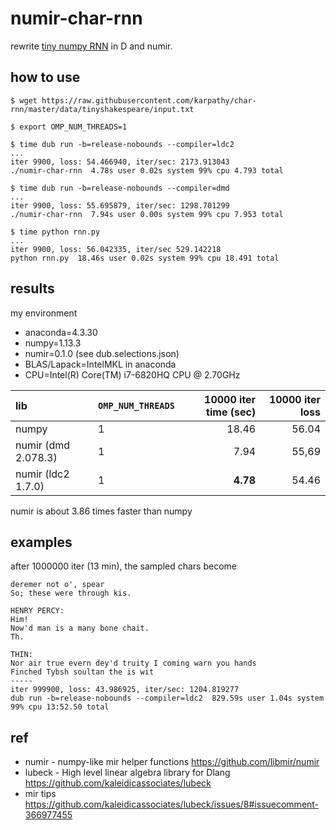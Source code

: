 # numir-char-rnn

rewrite [tiny numpy RNN](https://gist.github.com/karpathy/d4dee566867f8291f086) in D and numir.

## how to use

``` console
$ wget https://raw.githubusercontent.com/karpathy/char-rnn/master/data/tinyshakespeare/input.txt

$ export OMP_NUM_THREADS=1

$ time dub run -b=release-nobounds --compiler=ldc2
...
iter 9900, loss: 54.466940, iter/sec: 2173.913043
./numir-char-rnn  4.78s user 0.02s system 99% cpu 4.793 total

$ time dub run -b=release-nobounds --compiler=dmd
...
iter 9900, loss: 55.695879, iter/sec: 1298.701299
./numir-char-rnn  7.94s user 0.00s system 99% cpu 7.953 total

$ time python rnn.py
...
iter 9900, loss: 56.042335, iter/sec 529.142218
python rnn.py  18.46s user 0.02s system 99% cpu 18.491 total
```

## results

my environment
- anaconda=4.3.30
- numpy=1.13.3
- numir=0.1.0 (see dub.selections.json)
- BLAS/Lapack=IntelMKL in anaconda
- CPU=Intel(R) Core(TM) i7-6820HQ CPU @ 2.70GHz

| lib                 | `OMP_NUM_THREADS` | 10000 iter time (sec) | 10000 iter loss |
| :--                 | :--               |                   --: |             --: |
| numpy               | 1                 |                 18.46 |           56.04 |
| numir (dmd 2.078.3) | 1                 |                  7.94 |           55,69 |
| numir (ldc2 1.7.0)  | 1                 |              **4.78** |           54.46 |


numir is about 3.86 times faster than numpy


## examples

after 1000000 iter (13 min), the sampled chars become

```
deremer not o', spear
So; these were through kis.

HENRY PERCY:
Him!
Now'd man is a many bone chait.
Th.

THIN:
Nor air true evern dey'd truity I coming warn you hands
Finched Tybsh soultan the is wit
-----
iter 999900, loss: 43.986925, iter/sec: 1204.819277
dub run -b=release-nobounds --compiler=ldc2  829.59s user 1.04s system 99% cpu 13:52.50 total
```

## ref

- numir - numpy-like mir helper functions https://github.com/libmir/numir
- lubeck - High level linear algebra library for Dlang https://github.com/kaleidicassociates/lubeck
- mir tips https://github.com/kaleidicassociates/lubeck/issues/8#issuecomment-366977455
